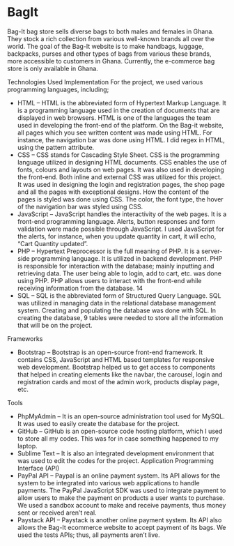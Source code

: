 # BagIt
Bag-It bag store sells diverse bags to both males and females in Ghana.
They stock a rich collection from various well-known brands all over the world. The goal of the Bag-It website is to make handbags, luggage, backpacks, purses and other types of bags from various these brands, more accessible to customers in Ghana. Currently, the e-commerce bag store is only available in Ghana.


Technologies Used
Implementation
For the project, we used various programming languages, including;
- HTML – HTML is the abbreviated form of Hypertext Markup Language. It is a programming
language used in the creation of documents that are displayed in web browsers. HTML is one of the languages the team used in developing the front-end of the platform. On the Bag-it website, all pages which you see written content was made using HTML. For instance, the navigation bar was done using HTML. I did regex in HTML, using the pattern attribute.
- CSS – CSS stands for Cascading Style Sheet. CSS is the programming language utilized in designing HTML documents. CSS enables the use of fonts, colours and layouts on web pages. It was also used in developing the front-end. Both inline and external CSS was utilized for this project. It was used in designing the login and registration pages, the shop page and all the pages with exceptional designs. How the content of the pages is styled was done using CSS. The color, the font type, the hover of the navigation bar was styled using CSS.
- JavaScript – JavaScript handles the interactivity of the web pages. It is a front-end programming language. Alerts, button responses and form validation were made possible through JavaScript. I used JavaScript for the alerts, for instance, when you update quantity in cart, it will echo, “Cart Quantity updated”.
- PHP – Hypertext Preprocessor is the full meaning of PHP. It is a server-side programming language. It is utilized in backend development. PHP is responsible for interaction with the database; mainly inputting and retrieving data. The user being able to login, add to cart, etc. was done using PHP. PHP allows users to interact with the front-end while receiving information from the database.
14
- SQL – SQL is the abbreviated form of Structured Query Language. SQL was utilized in managing data in the relational database management system. Creating and populating the database was done with SQL. In creating the database, 9 tables were needed to store all the information that will be on the project. 


Frameworks
- Bootstrap – Bootstrap is an open-source front-end framework. It contains CSS, JavaScript and HTML based templates for responsive web development. Bootstrap helped us to get access to components that helped in creating elements like the navbar, the carousel, login and registration cards and most of the admin work, products display page, etc.


Tools
- PhpMyAdmin – It is an open-source administration tool used for MySQL. It was used to easily create the database for the project.
- GitHub – GitHub is an open-source code hosting platform, which I used to store all my codes. This was for in case something happened to my laptop.
- Sublime Text – It is also an integrated development environment that was used to edit the codes for the project.
Application Programming Interface (API)
- PayPal API – Paypal is an online payment system. Its API allows for the system to be integrated into various web applications to handle payments. The PayPal JavaScript SDK was used to integrate payment to allow users to make the payment on products a user wants to purchase. We used a sandbox account to make and receive payments, thus money sent or received aren’t real.
- Paystack API – Paystack is another online payment system. Its API also allows the Bag-It ecommerce website to accept payment of its bags. We used the tests APIs; thus, all payments aren’t live.
